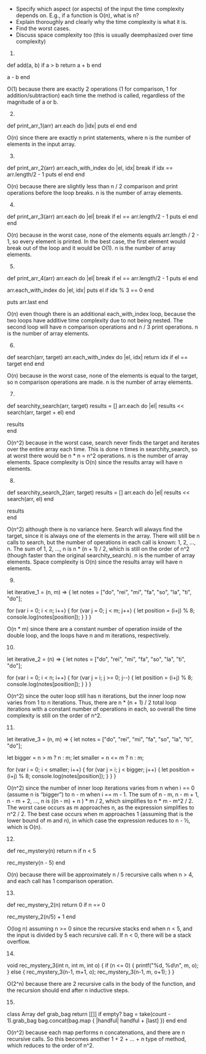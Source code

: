 - Specify which aspect (or aspects) of the input the time complexity depends on. E.g., if a function is O(n), what is n?
- Explain thoroughly and clearly why the time complexity is what it is.
- Find the worst cases.
- Discuss space complexity too (this is usually deemphasized over time complexity)

1.
def add(a, b)
  if a > b
    return a + b
  end

  a - b
end

O(1) because there are exactly 2 operations (1 for comparison, 1 for addition/subtraction) each time the method is called, regardless of the magnitude of a or b.

2.
def print_arr_1(arr)
  arr.each do |idx|
    puts el
  end
end

O(n) since there are exactly n print statements, where n is the number of elements in the input array.

3.
def print_arr_2(arr)
  arr.each_with_index do |el, idx|
    break if idx == arr.length/2 - 1
    puts el
  end
end

O(n) because there are slightly less than n / 2 comparison and print operations before the loop breaks. n is the number of array elements.

4.
def print_arr_3(arr)
  arr.each do |el|
    break if el == arr.length/2 - 1
    puts el
  end
end

O(n) because in the worst case, none of the elements equals arr.length / 2 - 1, so every element is printed. In the best case, the first element would break out of the loop and it would be O(1). n is the number of array elements.

5.
def print_arr_4(arr)
  arr.each do |el|
    break if el == arr.length/2 - 1
    puts el
  end

  arr.each_with_index do |el, idx|
    puts el if idx % 3 == 0
  end

  puts arr.last
end

O(n) even though there is an additional each_with_index loop, because the two loops have additive time complexity due to not being nested. The second loop will have n comparison operations and n / 3 print operations. n is the number of array elements.

6.
def search(arr, target)
  arr.each_with_index do |el, idx|
    return idx if el == target
  end
end

O(n) because in the worst case, none of the elements is equal to the target, so n comparison operations are made. n is the number of array elements.

7.
def searchity_search(arr, target)
  results = []
  arr.each do |el|
    results << search(arr, target + el)
  end

  results  
end

O(n^2) because in the worst case, search never finds the target and iterates over the entire array each time. This is done n times in searchity_search, so at worst there would be n * n = n^2 operations. n is the number of array elements. Space complexity is O(n) since the results array will have n elements.

8.
def searchity_search_2(arr, target)
  results = []
  arr.each do |el|
    results << search(arr, el)
  end

  results  
end

O(n^2) although there is no variance here. Search will always find the target, since it is always one of the elements in the array. There will still be n calls to search, but the number of operations in each call is known: 1, 2, …, n. The sum of 1, 2, …, n is n * (n + 1) / 2, which is still on the order of n^2 (though faster than the original searchity_search). n is the number of array elements. Space complexity is O(n) since the results array will have n elements.

9.
let iterative_1 = (n, m) => {
  let notes = ["do", "rei", "mi", "fa", "so", "la", "ti", "do"];

  for (var i = 0; i < n; i++) {
    for (var j = 0; j < m; j++) {
      let position = (i+j) % 8;
      console.log(notes[position]);
    }
  }
}

O(n * m) since there are a constant number of operation inside of the double loop, and the loops have n and m iterations, respectively.

10.
let iterative_2 = (n) => {
  let notes = ["do", "rei", "mi", "fa", "so", "la", "ti", "do"];

  for (var i = 0; i < n; i++) {
    for (var j = i; j >= 0; j--) {
      let position = (i+j) % 8;
      console.log(notes[position]);
    }
  }
}

O(n^2) since the outer loop still has n iterations, but the inner loop now varies from 1 to n iterations. Thus, there are n * (n + 1) / 2 total loop iterations with a constant number of operations in each, so overall the time complexity is still on the order of n^2.

11.
let iterative_3 = (n, m) => {
  let notes = ["do", "rei", "mi", "fa", "so", "la", "ti", "do"];

  let bigger = n > m ? n : m;
  let smaller = n <= m ? n : m;

  for (var i = 0; i < smaller; i++) {
    for (var j = i; j < bigger; j++) {
      let position = (i+j) % 8;
      console.log(notes[position]);
    }
  }
}

O(n^2) since the number of inner loop iterations varies from n when i == 0 (assume n is “bigger”) to n - m when i == m - 1. The sum of n - m, n - m + 1, n - m + 2, …, n is ((n - m) + n ) * m / 2, which simplifies to n * m - m^2 / 2. The worst case occurs as m approaches n, as the expression simplifies to n^2 / 2. The best case occurs when m approaches 1 (assuming that is the lower bound of m and n), in which case the expression reduces to n - ½, which is O(n).

12.
def rec_mystery(n)
  return n if n < 5

  rec_mystery(n - 5)
end

O(n) because there will be approximately n / 5 recursive calls when n > 4, and each call has 1 comparison operation.

13.
def rec_mystery_2(n)
  return 0 if n == 0

  rec_mystery_2(n/5) + 1
end

O(log n) assuming n >= 0 since the recursive stacks end when n < 5, and the input is divided by 5 each recursive call. If n < 0, there will be a stack overflow.

14.
void rec_mystery_3(int n, int m, int o)
{
  if (n <= 0)
  {
    printf("%d, %d\n", m, o);
  }
  else
  {
    rec_mystery_3(n-1, m+1, o);
    rec_mystery_3(n-1, m, o+1);
  }
}

O(2^n) because there are 2 recursive calls in the body of the function, and the recursion should end after n inductive steps.

15.
class Array
  def grab_bag
    return [[]] if empty?
    bag = take(count - 1).grab_bag
    bag.concat(bag.map { |handful| handful + [last] })
  end
end

O(n^2) because each map performs n concatenations, and there are n recursive calls. So this becomes another 1 + 2 + … + n type of method, which reduces to the order of n^2. 
